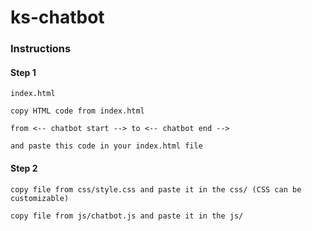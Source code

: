 # ks-chatbot


### Instructions


#### Step 1
```
index.html

copy HTML code from index.html

from <-- chatbot start --> to <-- chatbot end -->

and paste this code in your index.html file
```
#### Step 2

```
copy file from css/style.css and paste it in the css/ (CSS can be customizable)

copy file from js/chatbot.js and paste it in the js/
```
